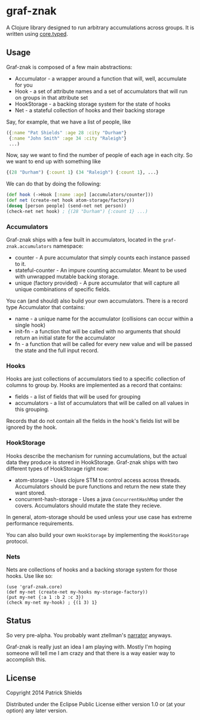 # graf-znak

A Clojure library designed to run arbitrary accumulations across groups. It is written using [core.typed](https://github.com/clojure/core.typed).

## Usage

Graf-znak is composed of a few main abstractions:

* Accumulator - a wrapper around a function that will, well, accumulate for you
* Hook - a set of attribute names and a set of accumulators that will run on groups in that attribute set
* HookStorage - a backing storage system for the state of hooks
* Net - a stateful collection of hooks and their backing storage

Say, for example, that we have a list of people, like

```clojure
({:name "Pat Shields" :age 28 :city "Durham"}
 {:name "John Smith" :age 34 :city "Raleigh"}
 ...)
```

Now, say we want to find the number of people of each age in each city. So we want to end up with something like

```clojure
{(28 "Durham") {:count 1} (34 "Raleigh") {:count 1}, ...}
```

We can do that by doing the following:
```clojure
(def hook (->Hook [:name :age] [accumulators/counter]))
(def net (create-net hook atom-storage/factory))
(doseq [person people] (send-net net person))
(check-net net hook) ; {(28 "Durham") {:count 1} ...)
```

### Accumulators

Graf-znak ships with a few built in accumulators, located in the ```graf-znak.accumulators``` namespace:

* counter - A pure accumulator that simply counts each instance passed to it.
* stateful-counter - An impure counting accumulator. Meant to be used with unwrapped mutable backing storage.
* unique (factory provided) - A pure accumulator that will capture all unique combinations of specific fields.

You can (and should) also build your own accumulators. There is a record type Accumulator that contains:

* name - a unique name for the accumulator (collisions can occur within a single hook)
* init-fn - a function that will be called with no arguments that should return an initial state for the accumulator
* fn - a function that will be called for every new value and will be passed the state and the full input record.

### Hooks

Hooks are just collections of accumulators tied to a specific collection of columns to group by. Hooks are implemented as a record that contains:

* fields - a list of fields that will be used for grouping
* accumulators - a list of accumulators that will be called on all values in this grouping.

Records that do not contain all the fields in the hook's fields list will be ignored by the hook.

### HookStorage

Hooks describe the mechanism for running accumulations, but the actual data they produce is stored in HookStorage. Graf-znak ships with two different types of HookStorage right now:

* atom-storage - Uses clojure STM to control access across threads. Accumulators should be pure functions and return the new state they want stored.
* concurrent-hash-storage - Uses a java ```ConcurrentHashMap``` under the covers. Accumulators should mutate the state they recieve.

In general, atom-storage should be used unless your use case has extreme performance requirements.

You can also build your own ```HookStorage``` by implementing the ```HookStorage``` protocol.

### Nets

Nets are collections of hooks and a backing storage system for those hooks. Use like so:

```
(use 'graf-znak.core)
(def my-net (create-net my-hooks my-storage-factory))
(put my-net {:a 1 :b 2 :c 3})
(check my-net my-hook) ; {(1 3) 1}
```

## Status

So very pre-alpha. You probably want ztellman's [narrator](https://github.com/ztellman/narrator) anyways.

Graf-znak is really just an idea I am playing with. Mostly I'm hoping someone will tell me I am crazy and that there is a way easier way to accomplish this.

## License

Copyright 2014 Patrick Shields

Distributed under the Eclipse Public License either version 1.0 or (at
your option) any later version.
